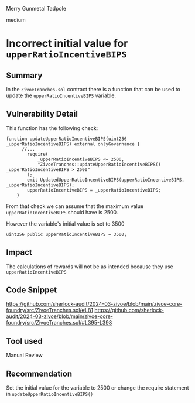 Merry Gunmetal Tadpole

medium

# Incorrect initial value for `upperRatioIncentiveBIPS`

## Summary
In the `ZivoeTranches.sol` contract there is a function that can be used to update the `upperRatioIncentiveBIPS` variable.

## Vulnerability Detail
This function has the following check:
```solidity
function updateUpperRatioIncentiveBIPS(uint256 _upperRatioIncentiveBIPS) external onlyGovernance {
      //...
        require(
            _upperRatioIncentiveBIPS <= 2500, 
            "ZivoeTranches::updateUpperRatioIncentiveBIPS() _upperRatioIncentiveBIPS > 2500"
        );
        emit UpdatedUpperRatioIncentiveBIPS(upperRatioIncentiveBIPS, _upperRatioIncentiveBIPS);
        upperRatioIncentiveBIPS = _upperRatioIncentiveBIPS; 
    }
```
From that check we can assume that the maximum value `upperRatioIncentiveBIPS` should have is 2500. 

However the variable's initial value is set to 3500
```solidity
uint256 public upperRatioIncentiveBIPS = 3500;
```

## Impact
The calculations of rewards will not be as intended because they use `upperRatioIncentiveBIPS`

## Code Snippet
https://github.com/sherlock-audit/2024-03-zivoe/blob/main/zivoe-core-foundry/src/ZivoeTranches.sol/#L81
https://github.com/sherlock-audit/2024-03-zivoe/blob/main/zivoe-core-foundry/src/ZivoeTranches.sol/#L395-L398

## Tool used

Manual Review

## Recommendation
Set the initial value for the variable to 2500 or change the require statement in `updateUpperRatioIncentiveBIPS()`
